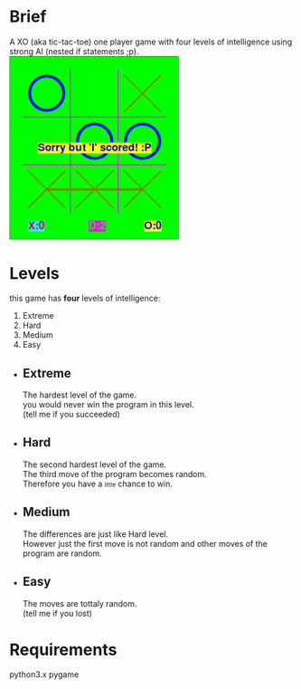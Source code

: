 # Brief
A XO (aka tic-tac-toe) one player game with four levels of intelligence using strong AI (nested if statements ;p).</br>
<img src="./images/screenshot.png" alt="screenshot" width=300></img>

# Levels
<div>
<p>this game has <b>four</b> levels of intelligence:</p>
<ol>
    <li>Extreme</li>
    <li>Hard</li>
    <li>Medium</li>
    <li>Easy</li>
</ol>
</div>

<div>
<ul>

<li>

## Extreme
<div>
<p>
The hardest level of the game.</br>
you would never win the program in this level.</br>
(tell me if you succeeded)</br>
</p>
</div>
</li>

<li>

## Hard
<div>
<p>
The second hardest level of the game.</br>
The third move of the program becomes random.</br>
Therefore you have a <font size="1">little</font> chance to win.</br>
</p>
</div>
</li>

<li>

## Medium
<div>
<p>
The differences are just like Hard level.</br>
However just the first move is not random and other moves of the program are random.</br>
</p>
</div>
</li>

<li>

## Easy
<div>
<p>
The moves are tottaly random.</br>
(tell me if you lost)</br>
</p>
</div>
</li>

</ul>
</div>

# Requirements
python3.x
pygame
